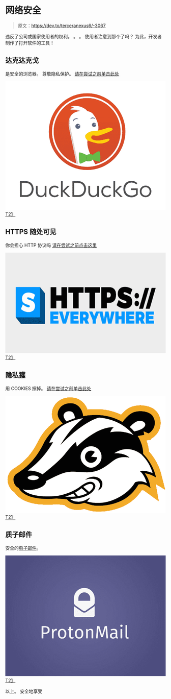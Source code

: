 # 网络安全

> 原文：<https://dev.to/terceranexus6/-3067>

违反了公司或国家使用者的权利。 。 。 使用者注意到那个了吗？ 为此，开发者制作了打开软件的工具！

## 达克达克戈

是安全的浏览器。 尊敬隐私保护。 [请在尝试之前单击此处](//duckduckgo.com)

[![](img/8e5f8344c51e4a17178b02772fe7533b.png)T2】](https://res.cloudinary.com/practicaldev/image/fetch/s--kadyOPE_--/c_limit%2Cf_auto%2Cfl_progressive%2Cq_auto%2Cw_880/https://images.duckduckgo.com/iu/%3Fu%3Dhttp%253A%252F%252Fwww.technobuffalo.com%252Fwp-content%252Fuploads%252F2014%252F09%252FDuckDuckGo-Logo.jpg%26f%3D1)

## HTTPS 随处可见

你会担心 HTTP 协议吗
[请在尝试之前点击这里](https://www.eff.org/https-everywhere)

[![](img/80967f4cf6dde7c0d1e985c513ecdd72.png)T2】](https://res.cloudinary.com/practicaldev/image/fetch/s--2LRqa3Jn--/c_limit%2Cf_auto%2Cfl_progressive%2Cq_auto%2Cw_880/https://images.duckduckgo.com/iu/%3Fu%3Dhttps%253A%252F%252F2.bp.blogspot.com%252F-5ahOO1RokZo%252FWP0HNlqTCKI%252FAAAAAAAAAwY%252FGJjxDQtnTikWVMT1NehGJCfVq8WhGYjpQCEw%252Fs1600%252Fhttps-everywhere-logo_0.png%26f%3D1)

## 隐私獾

用 COOKIES 擦掉。 [请在尝试之前单击此处](https://www.eff.org/privacybadger)

[![](img/e59eb138779d2ace52b7234434462b2f.png)T2】](https://res.cloudinary.com/practicaldev/image/fetch/s--Iyn8bV4i--/c_limit%2Cf_auto%2Cfl_progressive%2Cq_auto%2Cw_880/https://www.eff.org/sites/all/themes/badger/badger-stroke.png)

## 质子邮件

安全的[电子邮件](https://protonmail.com/)。

[![](img/8fb2a5279bba7161f08de635554413c5.png)T2】](https://res.cloudinary.com/practicaldev/image/fetch/s--N3D78Rgv--/c_limit%2Cf_auto%2Cfl_progressive%2Cq_auto%2Cw_880/https://images.duckduckgo.com/iu/%3Fu%3Dhttp%253A%252F%252Fwww.zdnet.de%252Fwp-content%252Fuploads%252F2015%252F11%252Fprotonmail.jpg%26f%3D1)

以上。 安全地享受